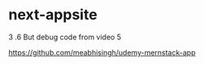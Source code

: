 # next-appsite

3 .6  But debug code from video 5

https://github.com/meabhisingh/udemy-mernstack-app
